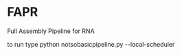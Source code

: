 FAPR
========

Full Assembly Pipeline for RNA 

to run type python notsobasicpipeline.py --local-scheduler 
